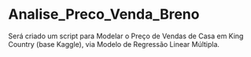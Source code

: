 # Analise_Preco_Venda_Breno
Será criado um script para Modelar o Preço de Vendas de Casa em King Country (base Kaggle), via Modelo de Regressão Linear Múltipla.
